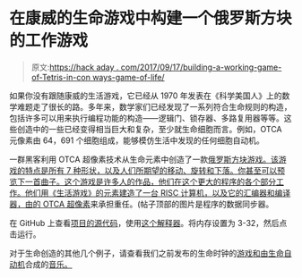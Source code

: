 # 在康威的生命游戏中构建一个俄罗斯方块的工作游戏

> 原文:[https://hack aday . com/2017/09/17/building-a-working-game-of-Tetris-in-con ways-game-of-life/](https://hackaday.com/2017/09/17/building-a-working-game-of-tetris-in-conways-game-of-life/)

如果你没有跟随康威的生活游戏，它已经从 1970 年发表在《科学美国人》上的数学难题走了很长的路。多年来，数学家们已经发现了一系列符合生命规则的构造，包括许多可以用来执行编程功能的构造——逻辑门、锁存器、多路复用器等等。这些创造中的一些已经变得相当巨大和复杂，至少就生命细胞而言。例如，OTCA 元像素由 64，691 个细胞组成，能够模仿生活中发现的任何细胞自动机。

一群黑客利用 OTCA 超像素技术从生命元素中创造了一款[俄罗斯方块游戏。该游戏的特点是所有 7 种形状，以及人们所期望的移动、旋转和下落。你甚至可以预览下一首曲子。这个游戏是许多人的作品，他们在这个更大的程序的各个部分工作。他们用《生活游戏》的元素建造了一台 RISC 计算机，以及它的汇编器和编译器，由](https://codegolf.stackexchange.com/questions/11880/build-a-working-game-of-tetris-in-conways-game-of-life)[的 OTCA 超像素](http://www.conwaylife.com/wiki/OTCA_metapixel)来承担重任。(帖子顶部的图片是程序的数据同步器。

在 GitHub 上查看[项目的源代码](https://github.com/QuestForTetris)，使用[这个解释器](http://play.starmaninnovations.com/qftasm/)。将内存设置为 3-32，然后点击运行。

对于生命创造的其他几个例子，请查看我们之前发布的生命时钟的[游戏和由生命自动机](https://hackaday.com/2017/03/11/a-clock-created-with-conways-life/)合成的[音乐。](https://hackaday.com/2011/03/27/music-synthesized-from-the-game-of-life/)